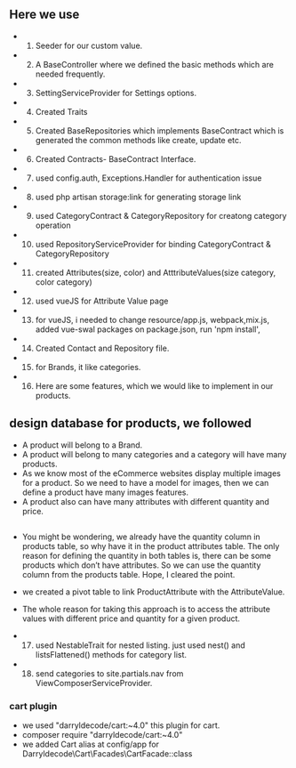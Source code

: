 ## Here we use

* 1. Seeder for our custom value.
* 2. A BaseController where we defined the basic methods which are needed frequently.
* 3. SettingServiceProvider for Settings options.
* 4. Created Traits 
* 5. Created BaseRepositories which implements BaseContract which is generated the common methods like create, update etc.
* 6. Created Contracts- BaseContract Interface.
* 7. used config.auth, Exceptions.Handler for authentication issue
* 8. used php artisan storage:link for generating storage link
* 9. used CategoryContract & CategoryRepository for creatong category operation
* 10. used RepositoryServiceProvider for binding CategoryContract & CategoryRepository
* 11. created Attributes(size, color) and AtttributeValues(size category, color category)
* 12. used vueJS for Attribute Value page
* 13. for vueJS, i needed to change resource/app.js, webpack,mix.js, added vue-swal packages on package.json, run 'npm install', 
* 14. Created Contact and Repository file.
* 15. for Brands, it like categories.

* 16.  Here are some features, which we would like to implement in our products.
## design database for products, we followed 
* A product will belong to a Brand.
* A product will belong to many categories and a category will have many products.
* As we know most of the eCommerce websites display multiple images for a product. So we need to have a model for images, then we can define a product have many images features.
* A product also can have many attributes with different quantity and price.

##
* You might be wondering, we already have the quantity column in products table, so why have it in the product attributes table.
The only reason for defining the quantity in both tables is, there can be some products which don’t have attributes. So we can use the quantity column from the products table. Hope, I cleared the point.
* we created a pivot table to link ProductAttribute with the AttributeValue.
* The whole reason for taking this approach is to access the attribute values with different price and quantity for a given product.

* 17. used NestableTrait for nested listing. just used nest() and listsFlattened() methods for category list.
* 18. send categories to site.partials.nav from ViewComposerServiceProvider.

### cart plugin
- we used "darryldecode/cart:~4.0" this plugin for cart.
- composer require "darryldecode/cart:~4.0"
- we added Cart alias at config/app for Darryldecode\Cart\Facades\CartFacade::class
